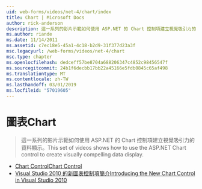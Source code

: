 ```yaml
---
uid: web-forms/videos/net-4/chart/index
title: Chart | Microsoft Docs
author: rick-anderson
description: 這一系列的影片示範如何使用 ASP.NET 的 Chart 控制項建立視覺吸引力的資料顯示。
ms.author: riande
ms.date: 11/14/2011
ms.assetid: c7ec18e5-45a1-4c18-b2d9-31f377d23a3f
msc.legacyurl: /web-forms/videos/net-4/chart
msc.type: chapter
ms.openlocfilehash: dedceff57be8704a688206347c4852c98456547f
ms.sourcegitcommit: 24b1f6decbb17bb22a45166e5fdb0845c65af498
ms.translationtype: MT
ms.contentlocale: zh-TW
ms.lasthandoff: 03/01/2019
ms.locfileid: "57019605"
---
```

<a name="chart"></a><span data-ttu-id="6c6b3-103">圖表</span><span class="sxs-lookup"><span data-stu-id="6c6b3-103">Chart</span></span>
====================
> <span data-ttu-id="6c6b3-104">這一系列的影片示範如何使用 ASP.NET 的 Chart 控制項建立視覺吸引力的資料顯示。</span><span class="sxs-lookup"><span data-stu-id="6c6b3-104">This set of videos shows how to use the ASP.NET Chart control to create visually compelling data display.</span></span>


- [<span data-ttu-id="6c6b3-105">Chart Control</span><span class="sxs-lookup"><span data-stu-id="6c6b3-105">Chart Control</span></span>](aspnet-4-quick-hit-chart-control.md)
- [<span data-ttu-id="6c6b3-106">Visual Studio 2010 的新圖表控制項簡介</span><span class="sxs-lookup"><span data-stu-id="6c6b3-106">Introducing the New Chart Control in Visual Studio 2010</span></span>](aspnet-4-how-do-i-introducing-the-new-chart-control-in-visual-studio-2010.md)
